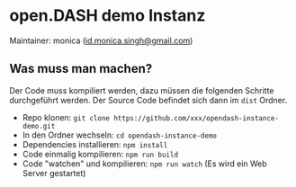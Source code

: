 # open.DASH demo Instanz

Maintainer: monica (id.monica.singh@gmail.com)

## Was muss man machen?

Der Code muss kompiliert werden, dazu müssen die folgenden Schritte durchgeführt werden. Der Source Code befindet sich dann im `dist` Ordner.

* Repo klonen: `git clone https://github.com/xxx/opendash-instance-demo.git`
* In den Ordner wechseln: `cd opendash-instance-demo`
* Dependencies installieren: `npm install`
* Code einmalig kompilieren: `npm run build`
* Code "watchen" und kompilieren: `npm run watch` (Es wird ein Web Server gestartet)

